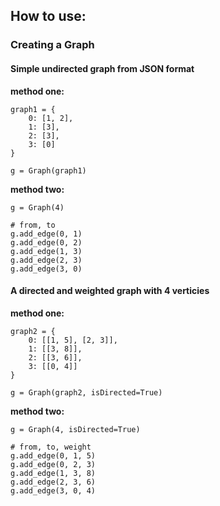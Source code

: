 ## How to use:

### Creating a Graph

#### Simple undirected graph from JSON format
**method one:**
```
graph1 = {
    0: [1, 2],
    1: [3],
    2: [3],
    3: [0]
}

g = Graph(graph1)

```
**method two:**
```
g = Graph(4)

# from, to
g.add_edge(0, 1)
g.add_edge(0, 2)
g.add_edge(1, 3)
g.add_edge(2, 3)
g.add_edge(3, 0)
```

#### A directed and weighted graph with 4 verticies
**method one:**
```
graph2 = {
    0: [[1, 5], [2, 3]],
    1: [[3, 8]],
    2: [[3, 6]],
    3: [[0, 4]]
}

g = Graph(graph2, isDirected=True)

```
**method two:**
```
g = Graph(4, isDirected=True)

# from, to, weight
g.add_edge(0, 1, 5)
g.add_edge(0, 2, 3)
g.add_edge(1, 3, 8)
g.add_edge(2, 3, 6)
g.add_edge(3, 0, 4)
```

